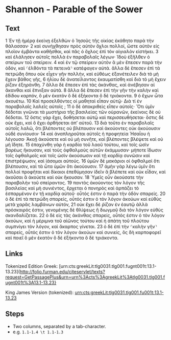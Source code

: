 # Shannon - Parable of the Sower

## Text

1
Ἐν τῇ ἡμέρᾳ ἐκείνῃ ἐξελθὼν ὁ Ἰησοῦς τῆς οἰκίας ἐκάθητο παρὰ τὴν θάλασσαν·
2
καὶ συνήχθησαν πρὸς αὐτὸν ὄχλοι πολλοί, ὥστε αὐτὸν εἰς πλοῖον ἐμβάντα καθῆσθαι, καὶ πᾶς ὁ ὄχλος ἐπὶ τὸν αἰγιαλὸν εἱστήκει.
3
καὶ ἐλάλησεν αὐτοῖς πολλὰ ἐν παραβολαῖς λέγων· Ἰδοὺ ἐξῆλθεν ὁ σπείρων τοῦ σπείρειν.
4
καὶ ἐν τῷ σπείρειν αὐτὸν ἃ μὲν ἔπεσεν παρὰ τὴν ὁδόν, καὶ ⸂ἐλθόντα τὰ πετεινὰ⸃ κατέφαγεν αὐτά.
ἄλλα δὲ ἔπεσεν ἐπὶ τὰ πετρώδη ὅπου οὐκ εἶχεν γῆν πολλήν, καὶ εὐθέως ἐξανέτειλεν διὰ τὸ μὴ ἔχειν βάθος γῆς,
6
ἡλίου δὲ ἀνατείλαντος ἐκαυματίσθη καὶ διὰ τὸ μὴ ἔχειν ῥίζαν ἐξηράνθη.
7
ἄλλα δὲ ἔπεσεν ἐπὶ τὰς ἀκάνθας, καὶ ἀνέβησαν αἱ ἄκανθαι καὶ ἔπνιξαν αὐτά.
8
ἄλλα δὲ ἔπεσεν ἐπὶ τὴν γῆν τὴν καλὴν καὶ ἐδίδου καρπόν, ὃ μὲν ἑκατὸν ὃ δὲ ἑξήκοντα ὃ δὲ τριάκοντα.
9
ὁ ἔχων ὦτα ἀκουέτω.
10
Καὶ προσελθόντες οἱ μαθηταὶ εἶπαν αὐτῷ· Διὰ τί ἐν παραβολαῖς λαλεῖς αὐτοῖς ;
11
ὁ δὲ ἀποκριθεὶς εἶπεν αὐτοῖς· Ὅτι ὑμῖν δέδοται γνῶναι τὰ μυστήρια τῆς βασιλείας τῶν οὐρανῶν, ἐκείνοις δὲ οὐ δέδοται.
12
ὅστις γὰρ ἔχει, δοθήσεται αὐτῷ καὶ περισσευθήσεται· ὅστις δὲ οὐκ ἔχει, καὶ ὃ ἔχει ἀρθήσεται ἀπ’ αὐτοῦ.
13
διὰ τοῦτο ἐν παραβολαῖς αὐτοῖς λαλῶ, ὅτι βλέποντες οὐ βλέπουσιν καὶ ἀκούοντες οὐκ ἀκούουσιν οὐδὲ συνίουσιν·
14
καὶ ἀναπληροῦται αὐτοῖς ἡ προφητεία Ἠσαΐου ἡ λέγουσα· Ἀκοῇ ἀκούσετε καὶ οὐ μὴ συνῆτε, καὶ βλέποντες βλέψετε καὶ οὐ μὴ ἴδητε.
15
ἐπαχύνθη γὰρ ἡ καρδία τοῦ λαοῦ τούτου, καὶ τοῖς ὠσὶν βαρέως ἤκουσαν, καὶ τοὺς ὀφθαλμοὺς αὐτῶν ἐκάμμυσαν· μήποτε ἴδωσιν τοῖς ὀφθαλμοῖς καὶ τοῖς ὠσὶν ἀκούσωσιν καὶ τῇ καρδίᾳ συνῶσιν καὶ ἐπιστρέψωσιν, καὶ ἰάσομαι αὐτούς.
16
ὑμῶν δὲ μακάριοι οἱ ὀφθαλμοὶ ὅτι βλέπουσιν, καὶ τὰ ὦτα ὑμῶν ὅτι ἀκούουσιν.
17
ἀμὴν γὰρ λέγω ὑμῖν ὅτι πολλοὶ προφῆται καὶ δίκαιοι ἐπεθύμησαν ἰδεῖν ἃ βλέπετε καὶ οὐκ εἶδαν, καὶ ἀκοῦσαι ἃ ἀκούετε καὶ οὐκ ἤκουσαν.
18
Ὑμεῖς οὖν ἀκούσατε τὴν παραβολὴν τοῦ σπείραντος.
19
παντὸς ἀκούοντος τὸν λόγον τῆς βασιλείας καὶ μὴ συνιέντος, ἔρχεται ὁ πονηρὸς καὶ ἁρπάζει τὸ ἐσπαρμένον ἐν τῇ καρδίᾳ αὐτοῦ· οὗτός ἐστιν ὁ παρὰ τὴν ὁδὸν σπαρείς.
20
ὁ δὲ ἐπὶ τὰ πετρώδη σπαρείς, οὗτός ἐστιν ὁ τὸν λόγον ἀκούων καὶ εὐθὺς μετὰ χαρᾶς λαμβάνων αὐτόν,
21
οὐκ ἔχει δὲ ῥίζαν ἐν ἑαυτῷ ἀλλὰ πρόσκαιρός ἐστιν, γενομένης δὲ θλίψεως ἢ διωγμοῦ διὰ τὸν λόγον εὐθὺς σκανδαλίζεται.
22
ὁ δὲ εἰς τὰς ἀκάνθας σπαρείς, οὗτός ἐστιν ὁ τὸν λόγον ἀκούων, καὶ ἡ μέριμνα τοῦ αἰῶνος τούτου καὶ ἡ ἀπάτη τοῦ πλούτου συμπνίγει τὸν λόγον, καὶ ἄκαρπος γίνεται.
23
ὁ δὲ ἐπὶ τὴν ⸂καλὴν γῆν⸃ σπαρείς, οὗτός ἐστιν ὁ τὸν λόγον ἀκούων καὶ συνιείς, ὃς δὴ καρποφορεῖ καὶ ποιεῖ ὃ μὲν ἑκατὸν ὃ δὲ ἑξήκοντα ὃ δὲ τριάκοντα.

## Links

Tokenized Edition Greek: [urn:cts:greekLit:tlg0031.tlg001.fugnt001t:13.1-13.23](http://folio.furman.edu/citeservlet/texts?request=GetPassagePlus&urn=urn%3Acts%3AgreekLit%3Atlg0031.tlg001.fugnt001t%3A13.1-13.23}

King James Version (tokenized): [urn:cts:greekLit:tlg0031.tlg001.fu001t:13.1-13.23](http://folio.furman.edu/citeservlet/texts?request=GetPassagePlus&urn=urn%3Acts%3AgreekLit%3Atlg0031.tlg001.fu001t%3A13.1-13.23)

## Steps

- Two columns, separated by a tab-character.
- e.g. `1.1-1.4 \t 1.1-1.3`
